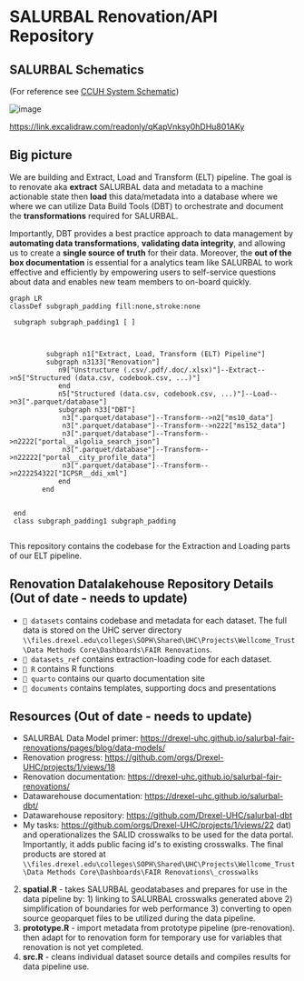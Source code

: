 # SALURBAL Renovation/API Repository

## SALURBAL Schematics

(For reference see [CCUH System Schematic](https://github.com/Drexel-UHC/ccuh-data-infrastructure/tree/main#system-schematic))

![image](https://github.com/user-attachments/assets/445f328e-3d91-48a8-822d-2d5904392337)

https://link.excalidraw.com/readonly/qKapVnksy0hDHu801AKy


## Big picture

We are building and Extract, Load and Transform (ELT) pipeline. The goal is to renovate aka **extract** SALURBAL data and metadata to a machine actionable state then **load** this data/metadata into a database where we where we can utilize Data Build Tools (DBT) to orchestrate and document the **transformations** required for SALURBAL. 

Importantly, DBT provides a best practice approach to data management by **automating data transformations**, **validating data integrity**, and allowing us to create a **single source of truth** for their data. Moreover, the **out of the box documentation** is essential for a analytics team like SALURBAL to work effective and efficiently by empowering users to self-service questions about data and enables new team members to on-board quickly.


```mermaid
graph LR
classDef subgraph_padding fill:none,stroke:none

 subgraph subgraph_padding1 [ ]
  
        
        
         subgraph n1["Extract, Load, Transform (ELT) Pipeline"]
         subgraph n3133["Renovation"]
            n9["Unstructure (.csv/.pdf/.doc/.xlsx)"]--Extract-->n5["Structured (data.csv, codebook.csv, ...)"]
            end
            n5["Structured (data.csv, codebook.csv, ...)"]--Load-->n3[".parquet/database"]
            subgraph n33["DBT"]
             n3[".parquet/database"]--Transform-->n2["ms10_data"]
             n3[".parquet/database"]--Transform-->n222["ms152_data"]
             n3[".parquet/database"]--Transform-->n2222["portal__algolia_search_json"]
             n3[".parquet/database"]--Transform-->n22222["portal__city_profile_data"]             
             n3[".parquet/database"]--Transform-->n222254322["ICPSR__ddi_xml"]
            end
        end
     
 
 end       
 class subgraph_padding1 subgraph_padding


```
This repository contains the codebase for the Extraction and Loading parts of our ELT pipeline.

## Renovation Datalakehouse Repository Details (Out of date - needs to update)

- `📁 datasets` contains codebase and metadata for each dataset. The full data is stored on the UHC server directory `\\files.drexel.edu\colleges\SOPH\Shared\UHC\Projects\Wellcome_Trust\Data Methods Core\Dashboards\FAIR Renovations`.
- `📁 datasets_ref` contains extraction-loading code for each dataset.
- `📁 R` contains R functions
- `📁 quarto` contains our quarto documentation site
- `📁 documents` contains templates, supporting docs and presentations


## Resources (Out of date - needs to update)
 - SALURBAL Data Model primer: https://drexel-uhc.github.io/salurbal-fair-renovations/pages/blog/data-models/ 
 - Renovation progress: https://github.com/orgs/Drexel-UHC/projects/1/views/18
 - Renovation documentation: https://drexel-uhc.github.io/salurbal-fair-renovations/
 - Datawarehouse documentation: https://drexel-uhc.github.io/salurbal-dbt/
 - Datawarehouse repository: https://github.com/Drexel-UHC/salurbal-dbt
 - My tasks: https://github.com/orgs/Drexel-UHC/projects/1/views/22
dat) and operationalizes the SALID crosswalks to be used for the data portal. Importantly, it adds public facing id's to existing crosswalks. The final products are stored at `\\files.drexel.edu\colleges\SOPH\Shared\UHC\Projects\Wellcome_Trust\Data Methods Core\Dashboards\FAIR Renovations\_crosswalks`
2. **spatial.R** - takes SALURBAL geodatabases and prepares for use in the data pipeline by: 1) linking to SALURBAL crosswalks generated above 2) simplification of boundaries for web performance 3) converting to open source geoparquet files to be utilized during the data pipeline. 
3. **prototype.R** - import metadata from prototype pipeline (pre-renovation). then adapt for to renovation form for temporary use for variables that renovation is not yet completed. 
4. **src.R** -  cleans individual dataset source details and compiles results for data pipeline use. 
